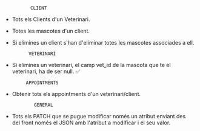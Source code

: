               CLIENT
- Tots els Clients d'un Veterinari.
- Totes les mascotes d'un client.
- Si elimines un client s'han d'eliminar totes les mascotes associades a ell.
  
            VETERINARI
- Si elimines un veterinari, el camp vet_id de la mascota que te el veterinari, ha de ser null. ✅
  
           APPOINTMENTS
- Obtenir tots els appointments d'un veterinari/client.

              GENERAL
- Tots els PATCH que se pugue modificar només un atribut enviant des del front només el JSON amb l'atribut a modificar i el seu valor.
